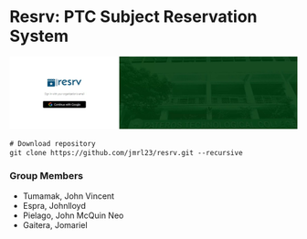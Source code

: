 # Resrv: PTC Subject Reservation System

[![Banner image](banner.jpg)](https://github.com/jmrl23/resrv)

```properties
# Download repository
git clone https://github.com/jmrl23/resrv.git --recursive
```

### Group Members

- Tumamak, John Vincent
- Espra, Johnlloyd
- Pielago, John McQuin Neo
- Gaitera, Jomariel
